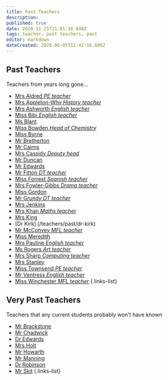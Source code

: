 ```yaml
---
title: Past Teachers
description: 
published: true
date: 2020-11-25T21:01:16.848Z
tags: teacher, past teachers, past
editor: markdown
dateCreated: 2020-06-05T11:42:16.609Z
---
```


## Past Teachers
Teachers from years long gone...
- [Mrs Aldred *PE teacher*](/teachers/past/mrs-aldred)
- [Mrs Appleton-Why *History teacher*](/teachers/past/mrs-appleton-why)
- [Mrs Ashworth *English teacher*](/teachers/past/mrs-ashworth)
- [Miss Bibi *English teacher*](/teachers/past/miss-bibi)
- [Ms Blant](/teachers/past/ms-blant)
- [Miss Bowden *Head of Chemistry*](/teachers/past/miss-bowden)
- [Miss Byrne](/teachers/past/miss-byrne)
- [Mr Bretherton](/teachers/past/mr-bretherton)
- [Mr Cairns](/teachers/past/mr-cairns)
- [Mrs Cassidy *Deputy head*](/teachers/past/mrs-cassidy)
- [Mr Duncan](/teachers/past/mr-duncan)
- [Mr Edwards](/teachers/past/mr-edwards)
- [Mr Fitton *DT teacher*](/teachers/past/mr-fitton)
- [Miss Forrest *Spanish teacher*](/teachers/past/miss-forrest)
- [Mrs Fowler-Gibbs *Drama teacher*](/teachers/past/mrs-fowler-gibbs)
- [Miss Gordon](/teachers/past/miss-gordon)
- [Mr Grundy *DT teacher*](/teachers/past/mr-grundy)
- [Mrs Jenkins](/teachers/past/mrs-jenkins)
- [Mrs Khan *Maths teacher*](/teachers/past/mrs-khan)
- [Mrs King](/teachers/past/mrs-king)
- [Dr Kirk] (/teachers/past/dr-kirk)
- [Mr McConvey *MFL teacher*](/teachers/past/mr-mcconvey)
- [Miss Meredith](/teachers/past/miss-meredith)
- [Mrs Pauline *English teacher*](/teachers/past/mrs-pauline)
- [Ms Rogers *Art teacher*](/teachers/past/ms-rogers)
- [Mrs Sharp *Computing teacher*](/teachers/past/mrs-sharp)
- [Mrs Stanley](/teachers/past/mrs-stanley)
- [Miss Townsend *PE teacher*](/teachers/past/miss-townsend)
- [Mr Ventress *English teacher*](/teachers/past/mr-ventress)
- [Miss Winchester *MFL teacher*](/teachers/past/miss-winchester)
{.links-list}

## Very Past Teachers
Teachers that any current students probably won't have known
- [Mr Brackstone](/teachers/past/mr-brackstone)
- [Mr Chadwick](/teachers/past/mr-chadwick)
- [Dr Edwards](/teachers/past/dr-edwards)
- [Mrs Holt](/teachers/past/mrs-holt)
- [Mr Howarth](/teachers/past/mr-howarth)
- [Mr Manning](/teachers/past/mr-manning)
- [Dr Robinson](/teachers/past/dr-robinson)
- [Mr Skit](/teachers/past/mr-skit)
{.links-list}


